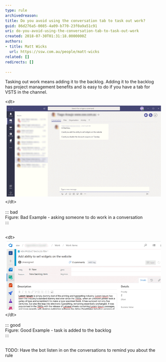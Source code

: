 ```yaml
---
type: rule
archivedreason: 
title: Do you avoid using the conversation tab to task out work?
guid: 86d276a5-0085-4a09-b770-23f0a9a51c91
uri: do-you-avoid-using-the-conversation-tab-to-task-out-work
created: 2018-07-30T01:31:18.0000000Z
authors:
- title: Matt Wicks
  url: https://ssw.com.au/people/matt-wicks
related: []
redirects: []

---
```


Tasking out work means adding it to the backlog. Adding it to the backlog has project management benefits and is easy to do if you have a tab for VSTS in the channel.

<!--endintro-->
<dl class="badImage">&lt;dt&gt; 
      <img src="teams - tasking in conversation.png" alt="teams - tasking in conversation.png" style="margin:5px;"><br>&lt;/dt&gt;<br><br>::: bad<br>Figure: Bad Example - asking someone to do work in a conversation<br>:::<br><br></dl><dl class="goodImage">   &lt;dt&gt; 
      <img src="teams - add to backlog.png" alt="teams - add to backlog.png" style="margin:5px;"> 
   &lt;/dt&gt;<br><br>::: good<br>Figure: Good Example - task is added to the backlog<br>:::<br><br></dl>


TODO: Have the bot listen in on the conversations to remind you about the rule
